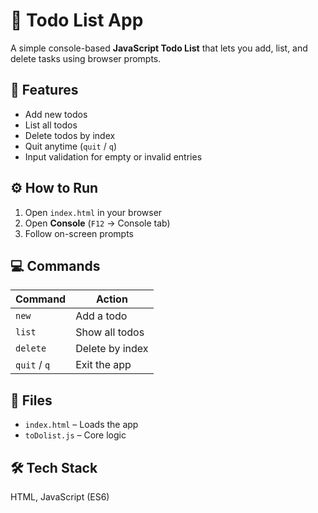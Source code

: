 # 📝 Todo List App

A simple console-based **JavaScript Todo List** that lets you add, list, and delete tasks using browser prompts.

## 🚀 Features
- Add new todos  
- List all todos  
- Delete todos by index  
- Quit anytime (`quit` / `q`)  
- Input validation for empty or invalid entries  

## ⚙️ How to Run
1. Open `index.html` in your browser  
2. Open **Console** (`F12` → Console tab)  
3. Follow on-screen prompts  

## 💻 Commands
| Command | Action |
|----------|--------|
| `new` | Add a todo |
| `list` | Show all todos |
| `delete` | Delete by index |
| `quit` / `q` | Exit the app |

## 🧩 Files
- `index.html` – Loads the app  
- `toDolist.js` – Core logic  

## 🛠️ Tech Stack
HTML, JavaScript (ES6)
